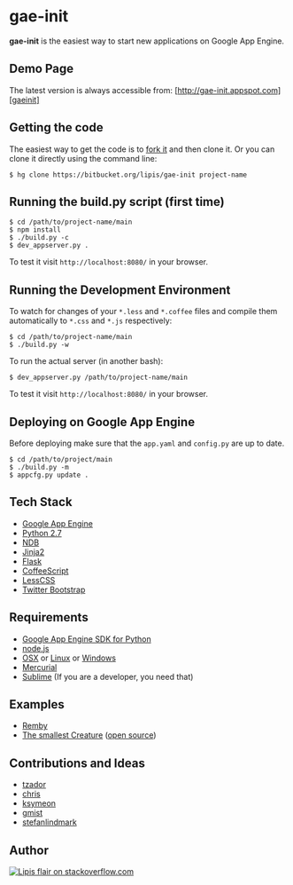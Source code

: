 gae-init
========

**gae-init** is the easiest way to start new applications on Google App Engine.


Demo Page
---------

The latest version is always accessible from: [http://gae-init.appspot.com][gaeinit]

Getting the code
----------------
The easiest way to get the code is to [fork it][fork] and then clone it.
Or you can clone it directly using the command line:

    $ hg clone https://bitbucket.org/lipis/gae-init project-name

Running the build.py script (first time)
----------------------------------------

    $ cd /path/to/project-name/main
    $ npm install
    $ ./build.py -c
    $ dev_appserver.py .

To test it visit `http://localhost:8080/` in your browser.

Running the Development Environment
-----------------------------------

To watch for changes of your `*.less` and `*.coffee` files and compile them
automatically to `*.css` and `*.js` respectively:

    $ cd /path/to/project-name/main
    $ ./build.py -w

To run the actual server (in another bash):

    $ dev_appserver.py /path/to/project-name/main

To test it visit `http://localhost:8080/` in your browser.

Deploying on Google App Engine
------------------------------

Before deploying make sure that the `app.yaml` and `config.py` are up to date.

    $ cd /path/to/project/main
    $ ./build.py -m
    $ appcfg.py update .

Tech Stack
----------

  - [Google App Engine][gae]
  - [Python 2.7][gaepython]
  - [NDB][]
  - [Jinja2][]
  - [Flask][]
  - [CoffeeScript][]
  - [LessCSS][]
  - [Twitter Bootstrap][bootstrap]

Requirements
------------

  - [Google App Engine SDK for Python][gaesdk]
  - [node.js][nodejs]
  - [OSX][] or [Linux][] or [Windows][]
  - [Mercurial][]
  - [Sublime][] (If you are a developer, you need that)

Examples
--------

  - [Remby][]
  - [The smallest Creature][thesmallestcreature] ([open source][lessbands])

Contributions and Ideas
-----------------------

  - [tzador][]
  - [chris][]
  - [ksymeon][]
  - [gmist][]
  - [stefanlindmark][]

Author
------

[![Lipis flair on stackoverflow.com][lipisflair]][lipis]

[gaeinit]: http://gae-init.appspot.com
[lessbands]: https://bitbucket.org/lipis/less-bands
[fork]: https://bitbucket.org/lipis/gae-init/fork

[gae]: https://developers.google.com/appengine/
[gaepython]: https://developers.google.com/appengine/docs/python/python27/using27
[ndb]: https://developers.google.com/appengine/docs/python/ndb/
[jinja2]: http://jinja.pocoo.org/docs/
[flask]: http://flask.pocoo.org/
[coffeescript]: http://coffeescript.org/
[lesscss]: http://lesscss.org/
[bootstrap]: http://twitter.github.com/bootstrap/

[gaesdk]: https://developers.google.com/appengine/downloads
[nodejs]: http://nodejs.org/
[osx]: http://www.apple.com/osx/
[linux]: http://www.ubuntu.com
[windows]: http://windows.microsoft.com/
[mercurial]: http://mercurial.selenic.com/
[sublime]: http://www.sublimetext.com/2

[remby]: http://www.remby.com
[thesmallestcreature]: http://www.thesmallestcreature.com/

[tzador]: http://stackoverflow.com/users/165697/tzador
[chris]: http://stackoverflow.com/users/226394/chris-top
[ksymeon]: https://plus.google.com/102598378133436784997
[gmist]: https://github.com/gmist
[stefanlindmark]: http://www.linkedin.com/in/stefanlindmark

[lipisflair]: http://stackexchange.com/users/flair/5282.png
[lipis]: http://stackoverflow.com/users/8418/lipis
